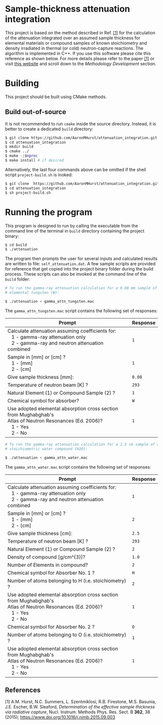# Sample-thickness attenuation integration

This project is based on the method described in Ref. [[1]](#1) for the calculation of the attenuation integrated over an assumed sample thickness for elemental materials or compound samples of known stoichiometry and density irradiated in thermal (or cold) neutron-capture reactions.  The algorithm is implemented in C++.  If you use this software please cite this reference as shown below.  For more details please refer to the paper [[1]](#1) or visit [this website](https://nucleardata.berkeley.edu/research/thermal_capture.html) and scroll down to the *Methodology Development* section.

# Building

This project should be built using CMake methods.

## Build out-of-source

It is not recommended to run `cmake` inside the source directory.  Instead, it is better to create a dedicated `build` directory:

```Bash
$ git clone https://github.com/AaronMHurst/attenuation_integration.git
$ cd attenuation_integration
$ mkdir build
$ cmake ../
$ make -j$nproc
$ make install # if desired
```

Alternatively, the last four commands above can be omitted if the shell script `project-build.sh` is inoked:

```Bash
$ git clone  https://github.com/AaronMHurst/attenuation_integration.git
$ cd attenuation_integration
$ sh project-build.sh
```

# Running the program

This program is designed to run by calling the executable from the command line of the terminal in `build` directory containing the project binary:

```Bash
$ cd build
$ ./attenuation
```

The program then prompts the user for several inputs and calculated results are written to file: `self_attenuation.dat`.  A few sample scripts are provided for reference that get copied into the project binary folder during the build process.  These scripts can also be invoked at the command line of the `build` folder:

```Bash
# To run the gamma-ray attenuation calculation for a 0.08 mm sample of pure
# elemental tungsten (W):

$ ./attenuation < gamma_attn_tungsten.mac
```
The `gamma_attn_tungsten.mac` script contains the following set of responses:

| Prompt | Response |
| --- | --- |
| Calculate attenuation assuming coefficients for:<br /> &nbsp;&nbsp; 1 - gamma-ray attenuation only<br /> &nbsp;&nbsp; 2 - gamma-ray and neutron attenuation combined | `1` |
| Sample in [mm] or [cm] ?<br /> &nbsp;&nbsp; 1 - [mm]<br /> &nbsp;&nbsp; 2 - [cm] | `1` |
| Give sample thickness [mm]: | `0.08` |
| Temperature of neutron beam [K] ? | `293` |
| Natural Element (1) or Compound Sample (2) ? | `1` |
| Chemical symbol for absorber? | `W` |
| Use adopted elemental absorption cross section from Mughabghab's<br /> Atlas of Neutron Resonances (Ed. 2006)?<br /> &nbsp;&nbsp; 1 - Yes<br /> &nbsp;&nbsp; 2 - No | `1` |


```Bash
# To run the gamma-ray attenuation calculation for a 2.5 cm sample of a 
# stoichiometric water compound (H2O):

$ ./attenuation < gamma_attn_water.mac 
```

The `gamma_attn_water.mac` script contains the following set of responses:

| Prompt | Response |
| --- | --- |
| Calculate attenuation assuming coefficients for:<br /> &nbsp;&nbsp; 1 - gamma-ray attenuation only<br /> &nbsp;&nbsp; 2 - gamma-ray and neutron attenuation combined | `1` |
| Sample in [mm] or [cm] ?<br /> &nbsp;&nbsp; 1 - [mm]<br /> &nbsp;&nbsp; 2 - [cm] | `2` |
| Give sample thickness [cm]: | `2.5` |
| Temperature of neutron beam [K] ? | `293` |
| Natural Element (1) or Compound Sample (2) ? | `2` |
| Density of compound [g/cm^{3}]? | `1.0` |
| Number of Elements in compound? | `2` |
| Chemical symbol for Absorber No. 1 ? | `H` |
| Number of atoms belonging to H (i.e. stoichiometry) ? | `2` |
| Use adopted elemental absorption cross section from Mughabghab's<br /> Atlas of Neutron Resonances (Ed. 2006)?<br /> &nbsp;&nbsp; 1 - Yes<br /> &nbsp;&nbsp; 2 - No | `1` |
| Chemical symbol for Absorber No. 2 ? | `O` |
| Number of atoms belonging to O (i.e. stoichiometry) ? | `1` |
| Use adopted elemental absorption cross section from Mughabghab's<br /> Atlas of Neutron Resonances (Ed. 2006)?<br /> &nbsp;&nbsp; 1 - Yes<br /> &nbsp;&nbsp; 2 - No | `1` |

## References
<a id="1">[1]</a>
A.M. Hurst, N.C. Summers, L. Szentmiklosi, R.B. Firestone, M.S. Basunia, J.E. Escher, B.W. Sleaford,
*Determination of the effective sample thickness via radiative capture*,
Nucl. Instrum. Methods Phys. Res. Sect. B **362**, 38 (2015);
https://www.doi.org/10.1016/j.nimb.2015.09.003

